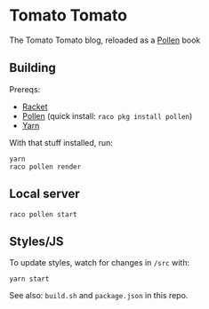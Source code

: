 # Tomato Tomato

The Tomato Tomato blog, reloaded as a [Pollen](https://docs.racket-lang.org/pollen/) book

## Building

Prereqs:

* [Racket](https://racket-lang.org/)
* [Pollen](https://docs.racket-lang.org/pollen/) (quick install: `raco pkg install pollen`)
* [Yarn](https://yarnpkg.com/)

With that stuff installed, run:

```
yarn
raco pollen render
```

## Local server

```
raco pollen start
```

## Styles/JS

To update styles, watch for changes in `/src` with:

```
yarn start
```

See also: `build.sh` and `package.json` in this repo.
